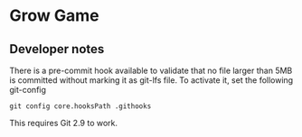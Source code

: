 # Grow Game


## Developer notes

There is a pre-commit hook available to validate that no file larger than 
5MB is committed without marking it as git-lfs file. To activate it, set
the following git-config

    git config core.hooksPath .githooks
    
This requires Git 2.9 to work.
  
